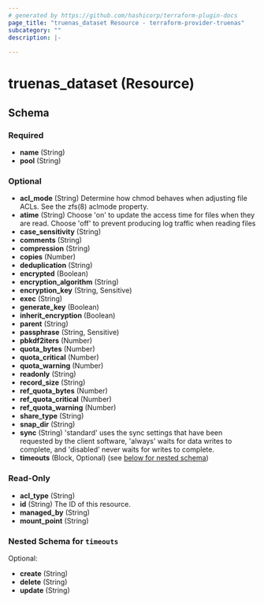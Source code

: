 ```yaml
---
# generated by https://github.com/hashicorp/terraform-plugin-docs
page_title: "truenas_dataset Resource - terraform-provider-truenas"
subcategory: ""
description: |-
  
---
```


# truenas_dataset (Resource)





<!-- schema generated by tfplugindocs -->
## Schema

### Required

- **name** (String)
- **pool** (String)

### Optional

- **acl_mode** (String) Determine how chmod behaves when adjusting file ACLs. See the zfs(8) aclmode property.
- **atime** (String) Choose 'on' to update the access time for files when they are read. Choose 'off' to prevent producing log traffic when reading files
- **case_sensitivity** (String)
- **comments** (String)
- **compression** (String)
- **copies** (Number)
- **deduplication** (String)
- **encrypted** (Boolean)
- **encryption_algorithm** (String)
- **encryption_key** (String, Sensitive)
- **exec** (String)
- **generate_key** (Boolean)
- **inherit_encryption** (Boolean)
- **parent** (String)
- **passphrase** (String, Sensitive)
- **pbkdf2iters** (Number)
- **quota_bytes** (Number)
- **quota_critical** (Number)
- **quota_warning** (Number)
- **readonly** (String)
- **record_size** (String)
- **ref_quota_bytes** (Number)
- **ref_quota_critical** (Number)
- **ref_quota_warning** (Number)
- **share_type** (String)
- **snap_dir** (String)
- **sync** (String) 'standard' uses the sync settings that have been requested by the client software, 'always' waits for data writes to complete, and 'disabled' never waits for writes to complete.
- **timeouts** (Block, Optional) (see [below for nested schema](#nestedblock--timeouts))

### Read-Only

- **acl_type** (String)
- **id** (String) The ID of this resource.
- **managed_by** (String)
- **mount_point** (String)

<a id="nestedblock--timeouts"></a>
### Nested Schema for `timeouts`

Optional:

- **create** (String)
- **delete** (String)
- **update** (String)


